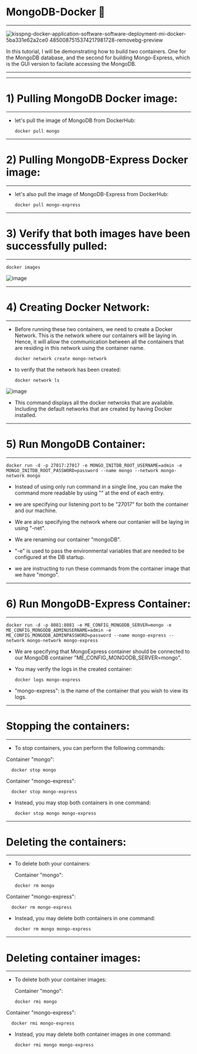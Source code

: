 # MongoDB-Docker 🐳 
-------------------

![kisspng-docker-application-software-software-deployment-mi-docker-5ba331e62a2ce0 4850087515374217981728-removebg-preview](https://github.com/WaseemCloud/Dynamic-web-page---Docker/assets/157589909/7ad105da-5471-499e-9e21-e8bd93247787)


In this tutorial, I will be demonstrating how to build two containers. One for the MongoDB database, and the second for building Mongo-Express, which is the GUI version to facilate accessing the MongoDB.

-------------------

-------------------
# 1) Pulling MongoDB Docker image:
-------------------

- let's pull the image of MongoDB from DockerHub:

      docker pull mongo

-------------------
# 2) Pulling MongoDB-Express Docker image:
-------------------

- let's also pull the image of MongoDB-Express from DockerHub:

      docker pull mongo-express

-------------------
# 3) Verify that both images have been successfully pulled:
-------------------

    docker images


![image](https://github.com/WaseemCloud/MongoDB-Docker/assets/157589909/da6b8338-8d59-421a-8a7f-a26221605ce8)



-------------------
# 4) Creating Docker Network:
-------------------

- Before running these two containers, we need to create a Docker Network. This is the network where our containers will be laying in. Hence, it will allow the communication between all the containers that are residing in this network using the container name.

      docker network create mongo-network


- to verify that the network has been created:

      docker network ls

![image](https://github.com/WaseemCloud/MongoDB-Docker/assets/157589909/2250131b-fabf-4a73-8a0c-e35a56c97255)

- This command displays all the docker netwroks that are available. Including the default networks that are created by having Docker installed.


-------------------
# 5) Run MongoDB Container:
-------------------

    docker run -d -p 27017:27017 -e MONGO_INITDB_ROOT_USERNAME=admin -e MONGO_INITDB_ROOT_PASSWORD=password --name mongo --network mongo-network mongo

- Instead of using only run command in a single line, you can make the command more readable by using "\" at the end of each entry.

- we are specifying our listening port to be "27017" for both the container and our machine.

- We are also specifying the network where our contanier will be laying in using "-net".

- We are renaming our container "mongoDB".

- "-e" is used to pass the environmental variables that are needed to be configured at the DB startup.

 - we are instructing to run these commands from the container image that we have "mongo".

-------------------
# 6) Run MongoDB-Express Container:
-------------------

    docker run -d -p 8081:8081 -e ME_CONFIG_MONGODB_SERVER=mongo -e ME_CONFIG_MONGODB_ADMINUSERNAME=admin -e ME_CONFIG_MONGODB_ADMINPASSWORD=password --name mongo-express --network mongo-network mongo-express


- We are specifying that MongoExpress container should be connected to our MongoDB container "ME_CONFIG_MONGODB_SERVER=mongo".

- You may verify the logs in the created container:

      docker logs mongo-express

- "mongo-express": is the name of the container that you wish to view its logs.


-------------------
# Stopping the containers:
-------------------

- To stop containers, you can perform the following commands:

Container "mongo":

      docker stop mongo

Container "mongo-express":

      docker stop mongo-express

- Instead, you may stop both containers in one command:

      docker stop mongo mongo-express


-------------------
# Deleting the containers:
-------------------

- To delete both your containers:

  Container "mongo":

      docker rm mongo

Container "mongo-express":

      docker rm mongo-express

- Instead, you may delete both containers in one command:

      docker rm mongo mongo-express

-------------------
# Deleting container images:
-------------------

- To delete both your container images:

  Container "mongo":

      docker rmi mongo

Container "mongo-express":

      docker rmi mongo-express

- Instead, you may delete both container images in one command:

      docker rmi mongo mongo-express

